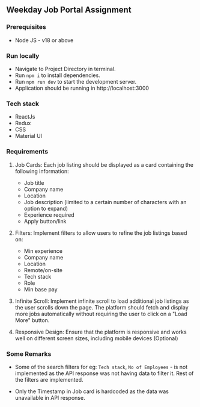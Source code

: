 ## Weekday Job Portal Assignment

### Prerequisites

- Node JS - v18 or above

### Run locally

- Navigate to Project Directory in terminal.
- Run `npm i` to install dependencies.
- Run `npm run dev` to start the development server.
- Application should be running in http://localhost:3000

### Tech stack

- ReactJs
- Redux
- CSS
- Material UI

### Requirements

1. Job Cards: Each job listing should be displayed as a card containing the following information:

   - Job title
   - Company name
   - Location
   - Job description (limited to a certain number of characters with an option to expand)
   - Experience required
   - Apply button/link

2. Filters: Implement filters to allow users to refine the job listings based on:

   - Min experience
   - Company name
   - Location
   - Remote/on-site
   - Tech stack
   - Role
   - Min base pay

3. Infinite Scroll: Implement infinite scroll to load additional job listings as the user scrolls down the page. The platform should fetch and display more jobs automatically without requiring the user to click on a "Load More" button.

4. Responsive Design: Ensure that the platform is responsive and works well on different screen sizes, including mobile devices (Optional)

### Some Remarks

- Some of the search filters for eg: `Tech stack`, `No of Employees` - is not implemented as the API response was not having data to filter it. Rest of the filters are implemented.

- Only the Timestamp in Job card is hardcoded as the data was unavailable in API response.

